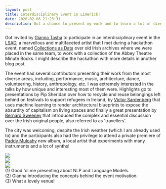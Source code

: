 ```yaml
---
layout: post
title: Interdisciplinary Event in Limerick!
date: 2020-02-06 21:23:31
description: Got a chance to present my work and to learn a lot of diverse things!
---
```


Got invited by [Gianna Tasha](https://www.giannatashatomasso.com) to participate in an interdisciplinary event in the [LSAD](https://lit.ie/LSAD), a marvellous and multifaceted artist that I met during a hackathon event, named [Collections as Data](https://mooreinstitute.ie/event/collections-data-hackathon-collaborative-workshop/) over old Irish archives where we were placed in the same team, to work with a collection of the Abbey Theatre Minute Books. I might describe the hackathon with more details in another blog post.

The event had several contributors presenting their work from the most diverse areas, including, performance, music, architecture, dance, volunteering, history, anthropology, etc. I was extremely interested in the talks by how unique and interesting most of them were. Highlights go to presentations by Pip Sheridan over how to recycle and reuse belongings left behind on festivals to support refugees in Ireland, by [Victor Sardenberg](http://victorsardenberg.com) that uses machine learning to render architectural blueprints to expose the absurdity of capitalism on living spaces and finally a great presentation by [Bernard Sweeney](https://twitter.com/1bernardsweeney) that introduced the complex and essential discussion over the Irish original people, also referred to as 'travellers'.

The city was welcoming, despite the Irish weather (which I am already used to) and the participants also had the privilege to attend a private premiere of [Paddy Mulcahy](https://paddymulcahy.com) new album, a local artist that experiments with many instruments and a lot of synths!

<div class="row mt-3">
	<div class="col-sm mt-3 mt-md-0">
        <img class="img-fluid rounded z-depth-1" src="{{ site.baseurl }}/assets/img/cct/me.jpg">
    </div>
    <div class="col-sm mt-3 mt-md-0">
        <img class="img-fluid rounded z-depth-1" src="{{ site.baseurl }}/assets/img/cct/gia.JPEG">
    </div>
    <div class="col-sm mt-3 mt-md-0">
        <img class="img-fluid rounded z-depth-1" src="{{ site.baseurl }}/assets/img/cct/notme.jpg">
    </div>
</div>
<div class="caption">
    (1) Good 'ol me presenting about NLP and Language Models.<br>
    (2) Gianna introducing the concepts behind the event motivation.<br>
    (3) What a lovely venue!
</div>
